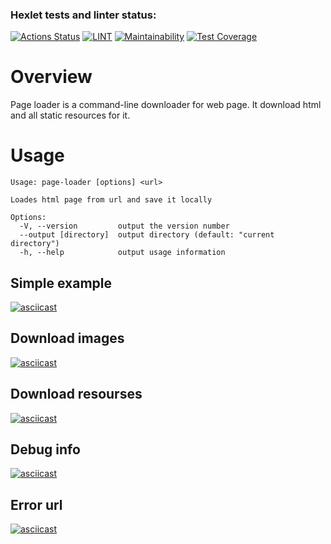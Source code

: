 ### Hexlet tests and linter status:
[![Actions Status](https://github.com/ruslanmsk/frontent-testing-react-project-lvl1/workflows/hexlet-check/badge.svg)](https://github.com/ruslanmsk/frontent-testing-react-project-lvl1/actions)
[![LINT](https://github.com/ruslanmsk/frontent-testing-react-project-lvl1/actions/workflows/lint.yml/badge.svg)](https://github.com/ruslanmsk/frontent-testing-react-project-lvl1/actions/workflows/lint.yml)
[![Maintainability](https://api.codeclimate.com/v1/badges/e1b279cdfc3bf372bf27/maintainability)](https://codeclimate.com/github/ruslanmsk/frontent-testing-react-project-lvl1/maintainability)
[![Test Coverage](https://api.codeclimate.com/v1/badges/e1b279cdfc3bf372bf27/test_coverage)](https://codeclimate.com/github/ruslanmsk/frontent-testing-react-project-lvl1/test_coverage)


# Overview
Page loader is a command-line downloader for web page.
It download html and all static resources for it.

# Usage
```
Usage: page-loader [options] <url>

Loades html page from url and save it locally

Options:
  -V, --version         output the version number
  --output [directory]  output directory (default: "current directory")
  -h, --help            output usage information
```


## Simple example 

[![asciicast](https://asciinema.org/a/dVdurs4ndpKVTdCpCqL4aMBrV.svg)](https://asciinema.org/a/dVdurs4ndpKVTdCpCqL4aMBrV)

## Download images

[![asciicast](https://asciinema.org/a/M7Hr4hOulBhidj3Gpym8z2fn9.svg)](https://asciinema.org/a/M7Hr4hOulBhidj3Gpym8z2fn9)

## Download resourses 

[![asciicast](https://asciinema.org/a/GRp5VsdeaHtol6OJKzOGKgcFG.svg)](https://asciinema.org/a/GRp5VsdeaHtol6OJKzOGKgcFG)

## Debug info

[![asciicast](https://asciinema.org/a/iseHJEd5VzSQWfXAHcrFNnuHF.svg)](https://asciinema.org/a/iseHJEd5VzSQWfXAHcrFNnuHF)

## Error url

[![asciicast](https://asciinema.org/a/3xjwttmj3MnzdakwIY4MRets3.svg)](https://asciinema.org/a/3xjwttmj3MnzdakwIY4MRets3)